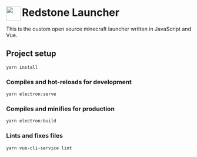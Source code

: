 # Redstone Launcher <img align="left" width="40" height="40 " src="https://static.wikia.nocookie.net/minecraft_ru_gamepedia/images/7/78/Красная_пыль.png">

This is the custom open source minecraft launcher written in JavaScript and Vue.

## Project setup
```
yarn install
```

### Compiles and hot-reloads for development
```
yarn electron:serve
```

### Compiles and minifies for production
```
yarn electron:build
```

### Lints and fixes files
```
yarn vue-cli-service lint
```


